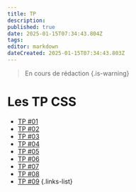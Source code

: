 ```yaml
---
title: TP
description: 
published: true
date: 2025-01-15T07:34:43.804Z
tags: 
editor: markdown
dateCreated: 2025-01-15T07:34:43.803Z
---
```


> En cours de rédaction
{.is-warning}

# Les TP CSS<i class="fab fa-css3-alt"></i>
- [TP #01](/css/tp01)
- [TP #02](/css/tp02)
- [TP #03](/css/tp03)
- [TP #04](/css/tp04)
- [TP #05](/css/tp05)
- [TP #06](/css/tp06)
- [TP #07](/css/tp07)
- [TP #08](/css/tp08)
- [TP #09](/css/tp09)
{.links-list}



